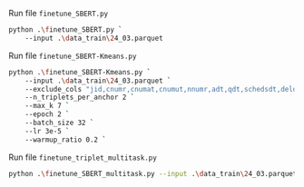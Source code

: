Run file `finetune_SBERT.py`
    
```bash
python .\finetune_SBERT.py `
    --input .\data_train\24_03.parquet
```

Run file `finetune_SBERT-Kmeans.py`

```bash
python .\finetune_SBERT-Kmeans.py `
    --input .\data_train\24_03.parquet `
    --exclude_cols "jid,cnumr,cnumat,cnumut,nnumr,adt,qdt,schedsdt,deldt,ec,elpl,sdt,edt,nnuma,idle_time_ave,nnumu,perf1,perf2,perf3,perf4,perf5,perf6,mszl,pri,econ,msza,mmszu,uctmut,sctmut,usctmut,freq_req,freq_alloc,flops,mbwidth,opint,embedding," `
    --n_triplets_per_anchor 2 `
    --max_k 7 `
    --epoch 2 `
    --batch_size 32 `
    --lr 3e-5 `
    --warmup_ratio 0.2 `
```

Run file `finetune_triplet_multitask.py`

```bash
python .\finetune_SBERT_multitask.py --input .\data_train\24_03.parquet
```